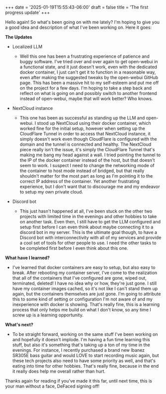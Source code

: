 +++
date = '2025-01-19T15:55:43-06:00'
draft = false
title = 'The first progress update'
+++

Hello again! So what's been going on with me lately? I'm hoping to give you a good idea and description of what I've been working on. Here it goes:

**The Updates**

- Localized LLM 
	- Well this one has been a frustrating experience of patience and buggy software. I've tried over and over again to get open-webui in a functional state, and it just doesn't work, even with the dedicated docker container, I just can't get it to function in a reasonable way, even after making the suggested tweaks by the open-webui GitHub page. This has been a massive hit to my self-esteem and put me off on the project for a few days. I'm hoping to take a step back and reflect on what is going on and possibly switch to another frontend instead of open-webui, maybe that will work better? Who knows.

- NextCloud instance
	- This one has been as successful as standing up the LLM and open-webui. I stood up NextCloud using their docker container, which worked fine for the initial setup, however when setting up the CloudFlare Tunnel in order to access that NextCloud instance, it simply doesn't work even though CloudFlare is configured with the domain and the tunnel is connected and healthy. The NextCloud piece really isn't the issue, it's simply the CloudFlare Tunnel that's making me bang my head against a wall. I tried pointing the tunnel to the IP of the docker container instead of the host, but that doesn't seem to work. I suspect I need to change the networking mode of the container to host mode instead of bridged, but that really shouldn't matter for the most part as long as I'm pointing it to the correct IP address of the container. Yet another frustrating experience, but I don't want that to discourage me and my endeavor to setup my own private cloud.

- Discord bot
	- This just hasn't happened at all, I've been stuck on the other two projects with limited time in the evenings and other hobbies to take on another task. Even then, I still have to get the LLM configured and setup first before I can even think about maybe connecting it to a discord bot in my server. This is the ultimate goal though, to have a Discord bot with interconnectivity with all of my services and provide a cool set of tools for other people to use. I need the other tasks to be completed first before I even think about this one.

**What have I learned?**

- I've learned that docker containers are easy to setup, but also easy to break. After rebooting my container server, I've come to the realization that all of the containers that I've configured are gone, wiped out, terminated, deleted! I have no idea why or how, they're just gone. I still have my container images cached, so it's not like I can't stand them up again, but the containers themselves are just gone. I'm going to attribute this to some kind of setting or configuration I'm not aware of and my inexperience with docker is showing. That's really fine, this is a learning process that only helps me build on what I don't know, so any time I screw up is a learning opportunity.

**What's next?**

- To be straight forward, working on the same stuff I've been working on and hopefully it doesn't implode. I'm having a fun time learning this stuff, but also it's something that's taking up a ton of my time in the evenings. For instance, I recently purchased a brand new Ibanez SR305E bass guitar and would LOVE to start recording music again, but these tech projects also need to have some priority as well, and that's eating into time for other hobbies. That's really fine, because in the end it really does help me overall rather than hurt.

Thanks again for reading if you've made it this far, until next time, this is your man without a face, DeFaced signing off!